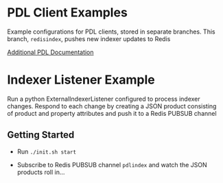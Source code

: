 PDL Client Examples
===================

Example configurations for PDL clients, stored in separate branches. This branch, `redisindex`, pushes new indexer updates to Redis

[Additional PDL Documentation](http://ehppdl1.cr.usgs.gov/)

Indexer Listener Example
==============================

Run a python ExternalIndexerListener configured to process indexer changes. Respond to each change by creating a JSON product consisting of product and property attributes and push it to a Redis PUBSUB channel


Getting Started
---------------

- Run `./init.sh start`

- Subscribe to Redis PUBSUB channel `pdlindex` and watch the JSON products roll in...

